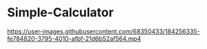 # Simple-Calculator

https://user-images.githubusercontent.com/68350433/184256335-fe784820-3795-4010-afbf-21d6b52af564.mp4

